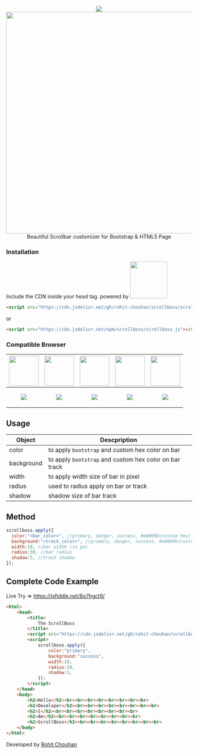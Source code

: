 
<p align="center">
  <img src="https://i.postimg.cc/VNxNLJbp/iusIL3Uo.gif"/><br>
   <img width="600" src="https://ps.w.org/advanced-scrollbar/assets/banner-772x250.png?rev=2481267"/><br>
Beautiful Scrollbar customizer for Bootstrap &amp; HTML5 Page<br>
  </p>
  
 ### Installation
 Include the CDN inside your head tag.
powered by <img width="100" src="https://upload.wikimedia.org/wikipedia/commons/thumb/d/d5/JsDelivr_Logo.svg/1200px-JsDelivr_Logo.svg.png"/>
  ```html
<script src="https://cdn.jsdelivr.net/gh/rohit-chouhan/scrollboss/scrollboss.js"></script>
```
or
  ```html
<script src="https://cdn.jsdelivr.net/npm/scrollboss/scrollboss.js"></script>
```

### Compatible Browser
|<img width="80" src="https://upload.wikimedia.org/wikipedia/commons/8/87/Google_Chrome_icon_%282011%29.png">|<img width="80" src="https://i.redd.it/elm050ng2kv41.jpg">|<img width="80" src="https://upload.wikimedia.org/wikipedia/commons/1/16/Firefox_logo%2C_2017.png">|<img width="80" src="https://logos-download.com/wp-content/uploads/2016/03/Opera_logo_icon.png">|<img width="80" src="http://guiadeinternet.com/files/2011/11/Internet_Explorer_9.png">|
|-|-|-|-|-|
|<p align="center">![](https://img.shields.io/badge/-Yes-green)</p>|<p align="center">![](https://img.shields.io/badge/-Yes-green)</p>|<p align="center">![](https://img.shields.io/badge/-Yes-green)</p>|<p align="center">![](https://img.shields.io/badge/-Yes-green)</p>|<p align="center">![](https://img.shields.io/badge/-No-red)</p>

## Usage

|Object|Descpription|
|------|------|
color| to apply `bootstrap` and custom hex color on bar
background| to apply `bootstrap` and custom hex color on bar track
width| to apply width size of bar in pixel
radius| used to radius apply on bar or track
shadow | shadow size of bar track

## Method
```javascript
scrollboss.apply({
  color:"<bar_color>", //primary, danger, success, #e8009b(custom hex)
  background:"<track_color>", //primary, danger, success, #e8009b(custom hex)
  width:10, //bar width (in px) 
  radius:50, //bar radius
  shadow:5, //track shadow
});
```


## Complete Code Example
Live Try => https://jsfiddle.net/8o7hgct9/
```html
<html>
    <head>
        <title>
            The ScrollBoss
        </title>
        <script src="https://cdn.jsdelivr.net/gh/rohit-chouhan/scrollboss/scrollboss.js"></script>
        <script>
            scrollboss.apply({
                color:"primary",
                background:"success",
                width:10,
                radius:50,
                shadow:5,
            });
        </script>
    </head>
    <body>
        <h2>Hello</h2><br><br><br><br><br><br><br><br>
        <h2>Developer</h2><br><br><br><br><br><br><br><br>
        <h2>I</h2><br><br><br><br><br><br><br><br>
        <h2>Am</h2><br><br><br><br><br><br><br><br>
        <h2>ScrollBoss</h2><br><br><br><br><br><br><br><br>
    </body>
</html>
```

Developed by <a href="https://rohitchouhan.com">Rohit Chouhan</a>
